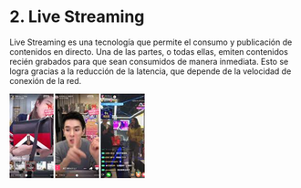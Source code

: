 # 2. Live Streaming

Live Streaming es una tecnología que permite el consumo y publicación de contenidos en directo. Una de las partes, o todas ellas, emiten contenidos recién grabados para que sean consumidos de manera inmediata. Esto se logra gracias a la reducción de la latencia, que depende de la velocidad de conexión de la red.

![imagen](img/2019-11-23-20-36-39.png)

